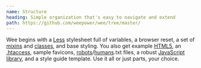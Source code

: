 ```yaml
---
name: Structure
heading: Simple organization that's easy to navigate and extend
path: https://github.com/weepower/wee/tree/master/
---
```


Wee begins with a [Less](http://lesscss.org/) stylesheet full of variables, a browser reset, a set of [mixins](/style/mixins) and [classes](/style/classes), and base styling. You also get example [HTML5](/start/markup), an [.htaccess](#htaccess), sample favicons, [robots](#robots)/[humans](#humans).txt files, a robust [JavaScript library](/script), and a style guide template. Use it all or just parts, your choice.